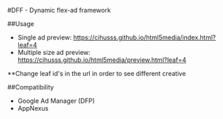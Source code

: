 #DFF - Dynamic flex-ad framework

##Usage

* Single ad preview:
https://cihusss.github.io/html5media/index.html?leaf=4
* Multiple size ad preview:
https://cihusss.github.io/html5media/preview.html?leaf=4

**Change leaf id's in the url in order to see different creative

##Compatibility

* Google Ad Manager (DFP)
* AppNexus
